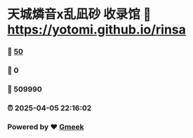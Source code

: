 # 天城燐音x乱凪砂 收录馆 :link: https://yotomi.github.io/rinsa 
### :page_facing_up: [50](https://yotomi.github.io/rinsa/tag.html) 
### :speech_balloon: 0 
### :hibiscus: 509990 
### :alarm_clock: 2025-04-05 22:16:02 
### Powered by :heart: [Gmeek](https://github.com/Meekdai/Gmeek)
